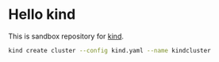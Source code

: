 # Hello kind

This is sandbox repository for [kind](https://github.com/kubernetes-sigs/kind).

```sh
kind create cluster --config kind.yaml --name kindcluster
```
